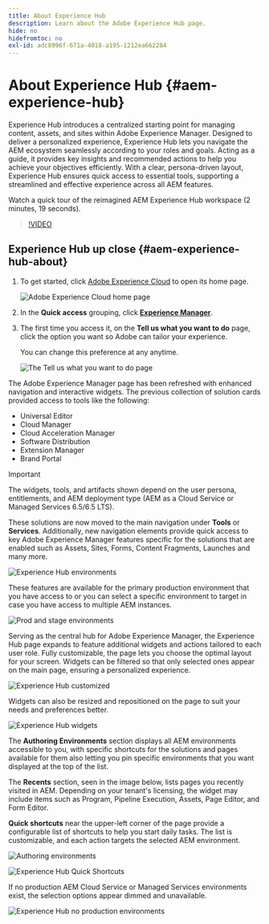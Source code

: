 ```yaml
---
title: About Experience Hub
description: Learn about the Adobe Experience Hub page.
hide: no
hidefromtoc: no
exl-id: adc8996f-671a-4018-a195-1212ea662284
---
```

# About Experience Hub {#aem-experience-hub}

Experience Hub introduces a centralized starting point for managing content, assets, and sites within Adobe Experience Manager. Designed to deliver a personalized experience, Experience Hub lets you navigate the AEM ecosystem seamlessly according to your roles and goals. Acting as a guide, it provides key insights and recommended actions to help you achieve your objectives efficiently. With a clear, persona-driven layout, Experience Hub ensures quick access to essential tools, supporting a streamlined and effective experience across all AEM features.

Watch a quick tour of the reimagined AEM Experience Hub workspace (2 minutes, 19 seconds).

>[!VIDEO](https://video.tv.adobe.com/v/3470957?learn=on)

<!--
Available as a private beta, Experience Hub offers an optimized experience focused on improving workflows, prioritizing goals, and delivering results. Opting in lets you influence Experience Hub's development by providing feedback that helps shape its future and enhances its value for the entire AEM community. -->

## Experience Hub up close {#aem-experience-hub-about}

1. To get started, click [Adobe Experience Cloud](https://experience.adobe.com/#/@foundationinternal/home) to open its home page.

    ![Adobe Experience Cloud home page](/help/assets/experience-cloud-experiencemanager.png)

1. In the **Quick access** grouping, click [**Experience Manager**](https://experience.adobe.com).
1. The first time you access it, on the **Tell us what you want to do** page, click the option you want so Adobe can tailor your experience. 

    You can change this preference at any anytime.

    ![The Tell us what you want to do page](/help/assets/experience-cloud-tellus.png)

The Adobe Experience Manager page has been refreshed with enhanced navigation and interactive widgets. The previous collection of solution cards provided access to tools like the following: 

* Universal Editor
* Cloud Manager
* Cloud Acceleration Manager
* Software Distribution
* Extension Manager
* Brand Portal

>[!IMPORTANT]
>
>The widgets, tools, and artifacts shown depend on the user persona, entitlements, and AEM deployment type (AEM as a Cloud Service or Managed Services 6.5/6.5 LTS).

These solutions are now moved to the main navigation under **Tools** or **Services**. Additionally, new navigation elements provide quick access to key Adobe Experience Manager features specific for the solutions that are enabled such as Assets, Sites, Forms, Content Fragments, Launches and many more.

![Experience Hub environments](/help/assets/experience-hub-author-environments.png)

These features are available for the primary production environment that you have access to or you can select a specific environment to target in case you have access to multiple AEM instances.

![Prod and stage environments](/help/assets/experience-hub-prod-stage.png)

Serving as the central hub for Adobe Experience Manager, the Experience Hub page expands to feature additional widgets and actions tailored to each user role. Fully customizable, the page lets you choose the optimal layout for your screen. Widgets can be filtered so that only selected ones appear on the main page, ensuring a personalized experience. 

![Experience Hub customized](/help/assets/experience-hub-custom.png)

Widgets can also be resized and repositioned on the page to suit your needs and preferences better.

![Experience Hub widgets](/help/assets/experience-hub-widgets.png)

The **Authoring Environments** section displays all AEM environments accessible to you, with specific shortcuts for the solutions and pages available for them also letting you pin specific environments that you want displayed at the top of the list.

The **Recents** section, seen in the image below, lists pages you recently visited in AEM. Depending on your tenant's licensing, the widget may include items such as Program, Pipeline Execution, Assets, Page Editor, and Form Editor.

**Quick shortcuts** near the upper-left corner of the page provide a configurable list of shortcuts to help you start daily tasks. The list is customizable, and each action targets the selected AEM environment.

![Authoring environments](/help/assets/experience-hub-recents.png)

![Experience Hub Quick Shortcuts](/help/assets/experience-hub-quick-shortcuts.png)

If no production AEM Cloud Service or Managed Services environments exist, the selection options appear dimmed and unavailable.

![Experience Hub no production environments](/help/assets/experience-hub-no-prod-environs.png)

<!--
## AI Assistant in AEM 6.5

For customers who have [completed pre-requisite criteria](/help/ai-assistant-in-aem.md#get-access), the AI Assistant in AEM is available to users of their organization. See [AI Assistant in AEM](/help/ai-assistant-in-aem.md). -->
